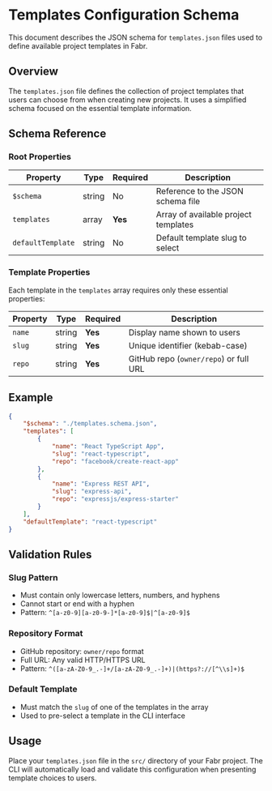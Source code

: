 # Templates Configuration Schema

This document describes the JSON schema for `templates.json` files used to define available project templates in Fabr.

## Overview

The `templates.json` file defines the collection of project templates that users can choose from when creating new projects. It uses a simplified schema focused on the essential template information.

## Schema Reference

### Root Properties

| Property          | Type   | Required | Description                          |
| ----------------- | ------ | -------- | ------------------------------------ |
| `$schema`         | string | No       | Reference to the JSON schema file    |
| `templates`       | array  | **Yes**  | Array of available project templates |
| `defaultTemplate` | string | No       | Default template slug to select      |

### Template Properties

Each template in the `templates` array requires only these essential properties:

| Property | Type   | Required | Description                            |
| -------- | ------ | -------- | -------------------------------------- |
| `name`   | string | **Yes**  | Display name shown to users            |
| `slug`   | string | **Yes**  | Unique identifier (kebab-case)         |
| `repo`   | string | **Yes**  | GitHub repo (`owner/repo`) or full URL |

## Example

```json
{
	"$schema": "./templates.schema.json",
	"templates": [
		{
			"name": "React TypeScript App",
			"slug": "react-typescript",
			"repo": "facebook/create-react-app"
		},
		{
			"name": "Express REST API",
			"slug": "express-api",
			"repo": "expressjs/express-starter"
		}
	],
	"defaultTemplate": "react-typescript"
}
```

## Validation Rules

### Slug Pattern

- Must contain only lowercase letters, numbers, and hyphens
- Cannot start or end with a hyphen
- Pattern: `^[a-z0-9][a-z0-9-]*[a-z0-9]$|^[a-z0-9]$`

### Repository Format

- GitHub repository: `owner/repo` format
- Full URL: Any valid HTTP/HTTPS URL
- Pattern: `^([a-zA-Z0-9_.-]+/[a-zA-Z0-9_.-]+)|(https?://[^\\s]+)$`

### Default Template

- Must match the `slug` of one of the templates in the array
- Used to pre-select a template in the CLI interface

## Usage

Place your `templates.json` file in the `src/` directory of your Fabr project. The CLI will automatically load and validate this configuration when presenting template choices to users.
